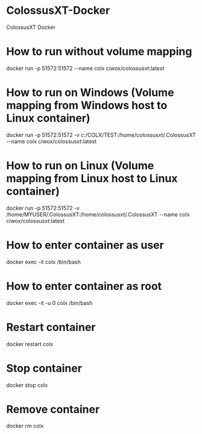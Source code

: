 # ColossusXT-Docker
ColossusXT Docker

# How to run without volume mapping
docker run -p 51572:51572 --name colx ciwox/colossusxt:latest

# How to run on Windows (Volume mapping from Windows host to Linux container)
docker run -p 51572:51572 -v c:/COLX/TEST:/home/colossusxt/.ColossusXT --name colx ciwox/colossusxt:latest

# How to run on Linux (Volume mapping from Linux host to Linux container)
docker run -p 51572:51572 -v /home/MYUSER/.ColossusXT:/home/colossusxt/.ColossusXT --name colx ciwox/colossusxt:latest

# How to enter container as user
docker exec -it colx /bin/bash

# How to enter container as root
docker exec -it -u 0 colx /bin/bash

# Restart container
docker restart colx

# Stop container
docker stop colx

# Remove container
docker rm colx